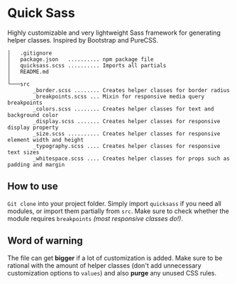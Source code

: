 # Quick Sass

Highly customizable and very lightweight Sass framework for generating helper classes. Inspired by Bootstrap and PureCSS.

```
│   .gitignore
│   package.json   .......... npm package file
│   quicksass.scss .......... Imports all partials
│   README.md
│   
└───src
        _border.scss ........ Creates helper classes for border radius
        _breakpoints.scss ... Mixin for responsive media query breakpoints
        _colors.scss ........ Creates helper classes for text and background color
        _display.scss ....... Creates helper classes for responsive display property
        _size.scss .......... Creates helper classes for responsive element width and height
        _typography.scss .... Creates helper classes for responsive text sizes
        _whitespace.scss .... Creates helper classes for props such as padding and margin
```

## How to use

`Git clone` into your project folder. Simply import `quicksass` if you need all modules, or import them partially from `src`. Make sure to check whether the module requires `breakpoints` *(most responsive classes do!)*.

## Word of warning

The file can get **bigger** if a lot of customization is added. Make sure to be rational with the amount of helper classes (don't add unnecessary customization options to `values`) and also **purge** any unused CSS rules.